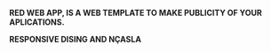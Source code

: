 <b>RED WEB APP, IS A WEB TEMPLATE TO MAKE PUBLICITY OF YOUR APLICATIONS.<b>

RESPONSIVE DISING AND NÇASLA
